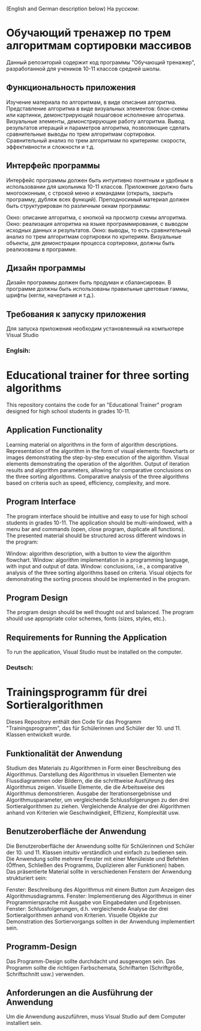 (English and German description below)
На русском:
# Обучающий тренажер по трем алгоритмам сортировки массивов
Данный репозиторий содержит код программы "Обучающий тренажер", разработанной для учеников 10-11 классов средней школы.

## Функциональность приложения
Изучение материала по алгоритмам, в виде описания алгоритма.
Представление алгоритма в виде визуальных элементов: блок-схемы или картинки, демонстрирующей пошаговое исполнение алгоритма.
Визуальные элементы, демонстрирующие работу алгоритма.
Вывод результатов итераций и параметров алгоритма, позволяющие сделать сравнительные выводы по трем алгоритмам сортировки.
Сравнительный анализ по трем алгоритмам по критериям: скорости, эффективности и сложности и т.д.
## Интерфейс программы
Интерфейс программы должен быть интуитивно понятным и удобным в использовании для школьника 10-11 классов. Приложение должно быть многооконным, с строкой меню и командами (открыть, закрыть программу, дубляж всех функций). Преподносимый материал должен быть структурирован по различным окнам программы:

Окно: описание алгоритма, с кнопкой на просмотр схемы алгоритма.
Окно: реализация алгоритма на языке программирования, с выводом исходных данных и результатов.
Окно: выводы, то есть сравнительный анализ по трем алгоритмам сортировки по критериям.
Визуальные объекты, для демонстрации процесса сортировки, должны быть реализованы в программе.

## Дизайн программы
Дизайн программы должен быть продуман и сбалансирован. В программе должны быть использованы правильные цветовые гаммы, шрифты (кегли, начертания и т.д.).

## Требования к запуску приложения
Для запуска приложения необходим установленный на компьютере Visual Studio

### Englsih:
# Educational trainer for three sorting algorithms
This repository contains the code for an "Educational Trainer" program designed for high school students in grades 10-11.

## Application Functionality
Learning material on algorithms in the form of algorithm descriptions.
Representation of the algorithm in the form of visual elements: flowcharts or images demonstrating the step-by-step execution of the algorithm.
Visual elements demonstrating the operation of the algorithm.
Output of iteration results and algorithm parameters, allowing for comparative conclusions on the three sorting algorithms.
Comparative analysis of the three algorithms based on criteria such as speed, efficiency, complexity, and more.

## Program Interface
The program interface should be intuitive and easy to use for high school students in grades 10-11. The application should be multi-windowed, with a menu bar and commands (open, close program, duplicate all functions). The presented material should be structured across different windows in the program:

Window: algorithm description, with a button to view the algorithm flowchart.
Window: algorithm implementation in a programming language, with input and output of data.
Window: conclusions, i.e., a comparative analysis of the three sorting algorithms based on criteria.
Visual objects for demonstrating the sorting process should be implemented in the program.

## Program Design
The program design should be well thought out and balanced. The program should use appropriate color schemes, fonts (sizes, styles, etc.).

## Requirements for Running the Application
To run the application, Visual Studio must be installed on the computer.

### Deutsch:
# Trainingsprogramm für drei Sortieralgorithmen
Dieses Repository enthält den Code für das Programm "Trainingsprogramm", das für Schülerinnen und Schüler der 10. und 11. Klassen entwickelt wurde.

## Funktionalität der Anwendung
Studium des Materials zu Algorithmen in Form einer Beschreibung des Algorithmus.
Darstellung des Algorithmus in visuellen Elementen wie Flussdiagrammen oder Bildern, die die schrittweise Ausführung des Algorithmus zeigen.
Visuelle Elemente, die die Arbeitsweise des Algorithmus demonstrieren.
Ausgabe der Iterationsergebnisse und Algorithmusparameter, um vergleichende Schlussfolgerungen zu den drei Sortieralgorithmen zu ziehen.
Vergleichende Analyse der drei Algorithmen anhand von Kriterien wie Geschwindigkeit, Effizienz, Komplexität usw.

## Benutzeroberfläche der Anwendung
Die Benutzeroberfläche der Anwendung sollte für Schülerinnen und Schüler der 10. und 11. Klassen intuitiv verständlich und einfach zu bedienen sein. Die Anwendung sollte mehrere Fenster mit einer Menüleiste und Befehlen (Öffnen, Schließen des Programms, Duplizieren aller Funktionen) haben. Das präsentierte Material sollte in verschiedenen Fenstern der Anwendung strukturiert sein:

Fenster: Beschreibung des Algorithmus mit einem Button zum Anzeigen des Algorithmusdiagramms.
Fenster: Implementierung des Algorithmus in einer Programmiersprache mit Ausgabe von Eingabedaten und Ergebnissen.
Fenster: Schlussfolgerungen, d.h. vergleichende Analyse der drei Sortieralgorithmen anhand von Kriterien.
Visuelle Objekte zur Demonstration des Sortiervorgangs sollten in der Anwendung implementiert sein.

## Programm-Design
Das Programm-Design sollte durchdacht und ausgewogen sein. Das Programm sollte die richtigen Farbschemata, Schriftarten (Schriftgröße, Schriftschnitt usw.) verwenden.

## Anforderungen an die Ausführung der Anwendung
Um die Anwendung auszuführen, muss Visual Studio auf dem Computer installiert sein.
